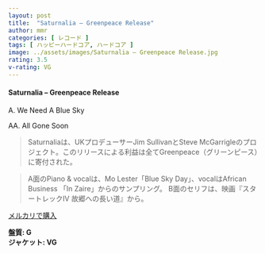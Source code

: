 ```yaml
---
layout: post
title:  "Saturnalia – Greenpeace Release"
author: mmr
categories: [ レコード ]
tags: [ ハッピーハードコア, ハードコア ]
image: ../assets/images/Saturnalia – Greenpeace Release.jpg
rating: 3.5
v-rating: VG
---
```


#### Saturnalia – Greenpeace Release

A. We Need A Blue Sky

AA. All Gone Soon

> Saturnaliaは、UKプロデューサーJim SullivanとSteve McGarrigleのプロジェクト。このリリースによる利益は全てGreenpeace（グリーンピース）に寄付された。

> A面のPiano & vocalは、Mo Lester「Blue Sky Day」、vocalはAfrican Business 「In Zaire」からのサンプリング。 
B面のセリフは、映画『スタートレックIV 故郷への長い道』から。

[メルカリで購入](https://jp.mercari.com/item/m56917355639)

<div class="mt-4 mb-4 d-flex align-items-center">
<strong class="mr-1">盤質: G</strong>
</div>
<div class="mt-4 mb-4 d-flex align-items-center">
<strong class="mr-1">ジャケット: VG</strong>
</div>
